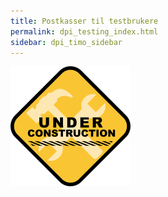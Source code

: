 ```yaml
---
title: Postkasser til testbrukere
permalink: dpi_testing_index.html
sidebar: dpi_timo_sidebar
---
```


![](/images/dpi/underarbeide.png)